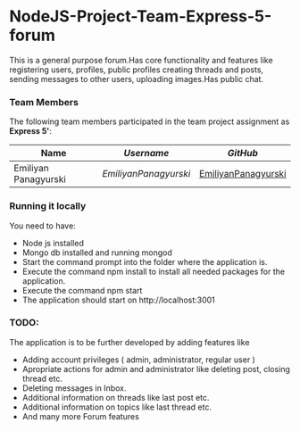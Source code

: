 # NodeJS-Project-Team-Express-5-forum
This is a general purpose forum.Has core functionality and features like registering users, profiles, public profiles creating threads and posts, sending messages to other users, uploading images.Has public chat. 

### Team Members
The following team members participated in the team project assignment as **Express 5'**:

| Name                     | *Username*              | *GitHub*                                                      |
| -------------------------| ------------------------| -------------------------------------------------------------- 
| Emiliyan Panagyurski     | *EmiliyanPanagyurski*   | [EmiliyanPanagyurski](https://github.com/EmiliyanPanagyurski) |

### Running it locally
You need to have:
* Node js installed
* Mongo db installed and running mongod
* Start the command prompt into the folder where the application is.
* Execute the command npm install to install all needed packages for the application.
* Execute the command npm start
* The application should start on http://localhost:3001

### TODO:
The application is to be further developed by adding features like 
* Adding account privileges ( admin, administrator, regular user )
* Apropriate actions for admin and administrator like deleting post, closing thread etc.
* Deleting messages in Inbox.
* Additional information on threads like last post etc.
* Additional information on topics like last thread etc.
* And many more Forum features 


